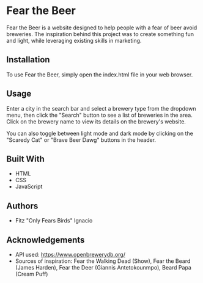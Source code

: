 # Fear the Beer

Fear the Beer is a website designed to help people with a fear of beer avoid breweries. The inspiration behind this project was to create something fun and light, while leveraging existing skills in marketing.

## Installation

To use Fear the Beer, simply open the index.html file in your web browser.

## Usage

Enter a city in the search bar and select a brewery type from the dropdown menu, then click the "Search" button to see a list of breweries in the area. Click on the brewery name to view its details on the brewery's website.

You can also toggle between light mode and dark mode by clicking on the "Scaredy Cat" or "Brave Beer Dawg" buttons in the header.

## Built With

- HTML
- CSS
- JavaScript

## Authors

- Fitz "Only Fears Birds" Ignacio

## Acknowledgements

- API used: https://www.openbrewerydb.org/
- Sources of inspiration: Fear the Walking Dead (Show), Fear the Beard (James Harden), Fear the Deer (Giannis Antetokounmpo), Beard Papa (Cream Puff)